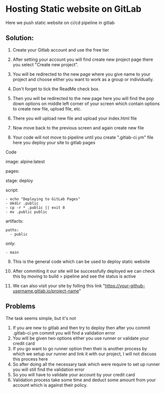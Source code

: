 
# Hosting Static website on GitLab 

Here we push static website on ci/cd pipeline in gitlab
## Solution: 

1) Create your Gitlab account and use the free tier 

2) After setting your account you will find create new project page there you select "Create new project".

3) You will be redirected to the new page where you give name to your project and choose either you want to work as a group or individually.

4) Don't forget to tick the ReadMe check box.

5) Then you will be redirected to the new page here you will find the pop down options on middle left corner of your screen which contain options to create new file, upload file, etc.

6) There you will upload new file and upload your index.html file 

7) Now move back to the previous screen and again create new file 

8) Your code will not move to pipeline until you create ".gitlab-ci.ym" file here you deploy your site to gitlab pages 

Code

image: alpine:latest

pages:

  stage: deploy

  script:

    - echo "Deploying to GitLab Pages"
    - mkdir .public
    - cp -r * .public || exit 0
    - mv .public public

  artifacts:

    paths:
      - public

  only:

    - main
 

9) This is the general code which can be used to deploy static website 

10) After commiting it our site will be successfully deployed we can check this by moving to 
build > pipeline
and see the status is active 

11) We can also visit your site by folling this link
"https://your-github-username.gitlab.io/project-name"

##  Problems 
The task seems simple, but it's not 
1) If you are new to gitlab and then try to deploy then after you commit .gitlab-ci.ym commit you will find a validation error 
2) You will be given two options either you use runner or validate your credit card 
3) If you go want to go runner option then their is another process by which we setup our runner and link it with our project, I will not discuss this process here
4) So after doing all the necessary task which were require to set up runner you will still find the validation error 
5) So you will have to validate your account by your credit card 
6) Validation process take some time and deduct some amount from your account which is against their policy.